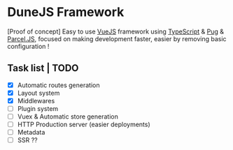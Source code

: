 # DuneJS Framework

[Proof of concept] Easy to use [VueJS](https://vuejs.org/) framework using [TypeScript](https://www.typescriptlang.org/) &amp; [Pug](https://pugjs.org/) &amp; [Parcel.JS](https://parceljs.org/), focused on making development faster, easier by removing basic configuration !

## Task list | TODO

- [x] Automatic routes generation
- [x] Layout system
- [x] Middlewares
- [ ] Plugin system
- [ ] Vuex & Automatic store generation
- [ ] HTTP Production server (easier deployments)
- [ ] Metadata
- [ ] SSR ??
